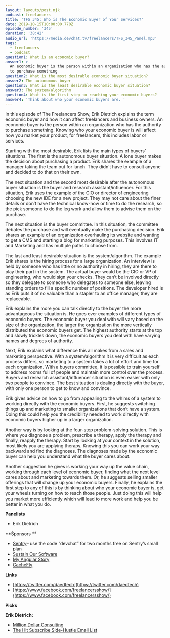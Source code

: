 ```yaml
---
layout: layouts/post.njk
podcast: freelancers
title: 'TFS 345: Who is The Economic Buyer of Your Services?'
date: 2019-10-15T10:00:00.770Z
episode_number: '345'
duration: '38:42'
audio_url: 'https://media.devchat.tv/freelancers/TFS_345_Panel.mp3'
tags:
  - freelancers
  - podcast
question1: What is an economic buyer?
answer1: >-
  An economic buyer is the person within an organization who has the authority
  to purchase something
question2: What is the most desirable economic buyer situation?
answer2: The autonomous buyer
question3: What is the least desirable economic buyer situation?
answer3: The system/algorithm
question4: What is the first step to reaching your economic buyers?
answer4: 'Think about who your economic buyers are. '
---
```

In this episode of The Freelancers Show, Erik Dietrich explains the term economic buyer and how it can affect freelancers and business owners. An economic buyer is the person within an organization who has the authority to purchase something. Knowing who your economic buyer is will affect how you market your product, for freelancers, this includes labor or services. 

Starting with the most desirable, Erik lists the main types of buyers’ situations. The first is the autonomous buyer situation. A lone buyer makes the decision about purchasing a product. Erik shares the example of a manager taking the team out for lunch. They didn’t have to consult anyone and decided to do that on their own.

The next situation and the second most desirable after the autonomous buyer situation is the buyer and research assistant/influencer. For this situation, Erik uses the example of the CIO or director of engineering choosing the new IDE for a new project. They may not care about the finer details or don’t have the technical know-how or time to do the research, so the pick someone to do the leg work and allow them to advise them on the purchase.

The next situation is the buyer committee. In this situation, the committee debates the purchase and will eventually make the purchasing decision. Erik shares an example of an organization overhauling its website and wanting to get a CMS and starting a blog for marketing purposes. This involves IT and Marketing and has multiple paths to choose from.

The last and least desirable situation is the system/algorithm. The example Erik shares is the hiring process for a large organization. An interview is held by someone who has little or no authority in hiring, they are there to play their part in the system. The actual buyer would be the CIO or VP of engineering, who would sign your checks. They can’t be involved directly so they delegate to someone who delegates to someone else, leaving standing orders to fill a specific number of positions. The developer hired is as Erik puts it of no valuable than a stapler to an office manager, they are replaceable. 

Erik explains the more you can talk directly to the buyer the more advantageous the situation is. He goes over examples of different types of economic buyers. The economic buyer you deal with will vary based on the size of the organization, the larger the organization the more vertically distributed the economic buyers get. The highest authority starts at the top and slowly trickles down, the economic buyers you deal with have varying names and degrees of authority.

Next, Erik explains what difference this all makes from a sales and marketing perspective. With a system/algorithm it is very difficult as each process differs, so marketing to a system takes a lot of effort and time for each organization. With a buyers committee, it is possible to train yourself to address rooms full of people and maintain more control over the process. Buyers and research assistant/influencer situation is even easier with only two people to convince. The best situation is dealing directly with the buyer, with only one person to get to know and convince.  

Erik gives advice on how to go from appealing to the whims of a system to working directly with the economic buyers. First, he suggests switching things up and marketing to smaller organizations that don’t have a system. Doing this could help you the credibility needed to work directly with economic buyers higher up in a larger organization. 
 
Another way is by looking at the four-step problem-solving solution. This is where you diagnose a problem, prescribe a therapy, apply the therapy and finally, reapply the therapy. Start by looking at your context in the solution, most likely you are applying therapy. Knowing this you can work your way backward and find the diagnoses. The diagnoses made by the economic buyer can help you understand what the buyer cares about.  

Another suggestion he gives is working your way up the value chain, working through each level of economic buyer, finding what the next level cares about and marketing towards them. Or, he suggests selling smaller offerings that will change up your economic buyers. Finally, he explains the first step to any of this is by thinking about who your economic buyer is, get your wheels turning on how to reach those people. Just doing this will help you market more efficiently which will lead to more work and help you be better in what you do. 

**Panelists**

- Erik Dietrich

**Sponsors  **

- [Sentry](http://sentry.io/)– use the code “devchat” for two months free on Sentry’s small plan
- [Sustain Our Software](https://devchat.tv/sustain-our-software/)
- [My Angular Story](https://devchat.tv/my-angular-story/)
- [CacheFly](https://www.cachefly.com/)

**Links**

- [https://twitter.com/daedtech](https://twitter.com/daedtech)
- [https://www.facebook.com/freelancersshow/](https://www.facebook.com/freelancersshow/)

**Picks**

**Erik Dietrich:**

- [Million Dollar Consulting](https://www.amazon.com/Million-Dollar-Consulting-Professionals-Practice/dp/1259588610/ref=pd_sbs_14_t_0/139-5018753-9626826?_encoding=UTF8&amp;pd_rd_i=1259588610&amp;pd_rd_r=40094280-15d4-4ac4-b13a-5d4b693540cd&amp;pd_rd_w=q36E6&amp;pd_rd_wg=tINJQ&amp;pf_rd_p=5cfcfe89-300f-47d2-b1ad-a4e27203a02a&amp;pf_rd_r=XHMB7QHEYQHGP6H0QM02&amp;psc=1&amp;refRID=XHMB7QHEYQHGP6H0QM02)
- [The Hit Subscribe Side-Hustle Email List](https://mailchi.mp/26dcf78ab691/hitsubscribe)
